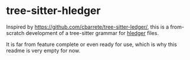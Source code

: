# tree-sitter-hledger

Inspired by https://github.com/cbarrete/tree-sitter-ledger/, this is a from-scratch development of a tree-sitter grammar for [hledger](https://hledger.org/dev/hledger.html) files.

It is far from feature complete or even ready for use, which is why this readme is very empty for now.

